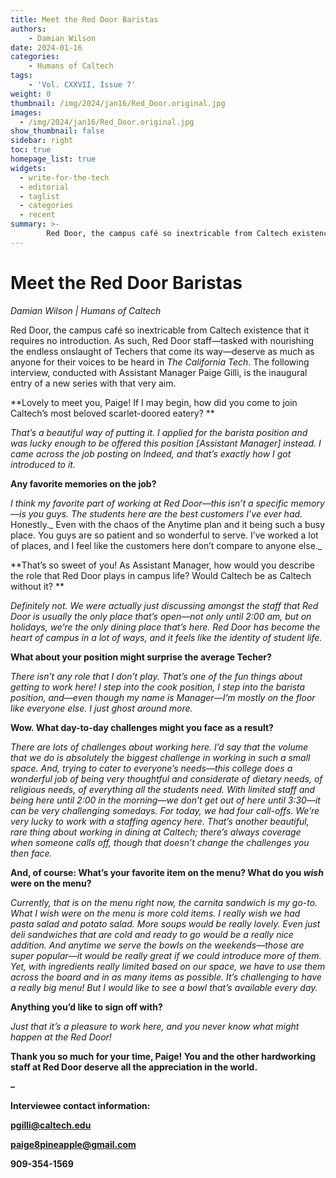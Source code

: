 ```yaml
---
title: Meet the Red Door Baristas
authors: 
    - Damian Wilson 
date: 2024-01-16
categories:
    - Humans of Caltech
tags:
    - 'Vol. CXXVII, Issue 7'
weight: 0
thumbnail: /img/2024/jan16/Red_Door.original.jpg
images:
  - /img/2024/jan16/Red_Door.original.jpg
show_thumbnail: false
sidebar: right
toc: true
homepage_list: true
widgets:
  - write-for-the-tech
  - editorial
  - taglist
  - categories
  - recent
summary: >-
        Red Door, the campus café so inextricable from Caltech existence that it requires no introduction. As such, Red Door staff—tasked with nourishing the endless onslaught of Techers that come its way—deserve as much as anyone for their voices to be heard in _The California Tech_. The following interview, conducted with Assistant Manager Paige Gilli, is the inaugural entry of a new series with that very aim.
---
```


# Meet the Red Door Baristas

_Damian Wilson | Humans of Caltech_

Red Door, the campus café so inextricable from Caltech existence that it requires no introduction. As such, Red Door staff—tasked with nourishing the endless onslaught of Techers that come its way—deserve as much as anyone for their voices to be heard in _The California Tech_. The following interview, conducted with Assistant Manager Paige Gilli, is the inaugural entry of a new series with that very aim.

**Lovely to meet you, Paige! If I may begin, how did you come to join Caltech’s most beloved scarlet-doored eatery? 	 **

_That’s a beautiful way of putting it. I applied for the barista position and was lucky enough to be offered this position _[Assistant Manager]_ instead. I came across the job posting on Indeed, and that’s exactly how I got introduced to it._

**Any favorite memories on the job?**

_I think my favorite part of working at Red Door—this isn’t a specific memory—is you guys. The students here are the best customers I’ve ever had._ Honestly._ Even with the chaos of the Anytime plan and it being such a busy place. You guys are so patient and so wonderful to serve. I’ve worked a lot of places, and I feel like the customers here don’t compare to anyone else._

**That’s so sweet of you! As Assistant Manager, how would you describe the role that Red Door plays in campus life? Would Caltech be as Caltech without it? **

_Definitely not. We were actually just discussing amongst the staff that Red Door is usually the only place that’s open—not only until 2:00 am, but on holidays, we’re the only dining place that’s here. Red Door has become the heart of campus in a lot of ways, and it feels like the identity of student life._

**What about your position might surprise the average Techer?**

_There isn’t any role that I don’t play. That’s one of the fun things about getting to work here! I step into the cook position, I step into the barista position, and—even though my name is Manager—I’m mostly on the floor like everyone else. I just ghost around more._

**Wow. What day-to-day challenges might you face as a result?**

_There are lots of challenges about working here. I’d say that the volume that we do is absolutely the biggest challenge in working in such a small space. And, trying to cater to everyone’s needs—this college does a wonderful job of being very thoughtful and considerate of dietary needs, of religious needs, of everything all the students need. With limited staff and being here until 2:00 in the morning—we don’t get out of here until 3:30—it can be very challenging somedays. For today, we had four call-offs. We’re very lucky to work with a staffing agency here. That’s another beautiful, rare thing about working in dining at Caltech; there’s always coverage when someone calls off, though that doesn’t change the challenges you then face._

**And, of course: What’s your favorite item on the menu? What do you _wish_ were on the menu?**

_Currently, that is on the menu right now, the carnita sandwich is my go-to. What I wish were on the menu is more cold items. I really wish we had pasta salad and potato salad. More soups would be really lovely. Even just deli sandwiches that are cold and ready to go would be a really nice addition. And anytime we serve the bowls on the weekends—those are super popular—it would be really great if we could introduce more of them. Yet, with ingredients really limited based on our space, we have to use them across the board and in as many items as possible. It’s challenging to have a really big menu! But I would like to see a bowl that’s available every day._

**Anything you’d like to sign off with?**

_Just that it’s a pleasure to work here, and you never know what might happen at the Red Door!_

**Thank you so much for your time, Paige! You and the other hardworking staff at Red Door deserve all the appreciation in the world.**

**–**

**Interviewee contact information:**

**[pgilli@caltech.edu](mailto:pgilli@caltech.edu)**

**[paige8pineapple@gmail.com](mailto:paige8pineapple@gmail.com)**

**909-354-1569**
